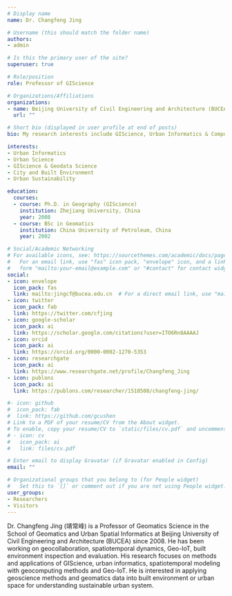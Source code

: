 ```yaml
---
# Display name
name: Dr. Changfeng Jing

# Username (this should match the folder name)
authors:
- admin

# Is this the primary user of the site?
superuser: true

# Role/position
role: Professor of GIScience

# Organizations/Affiliations
organizations:
- name: Beijing University of Civil Engineering and Architecture (BUCEA), \n School of Geomatics and Urban Spatial Informatics 
  url: ""

# Short bio (displayed in user profile at end of posts)
bio: My research interests include GIScience, Urban Informatics & Computing and programmable matter.

interests:
- Urban Informatics
- Urban Science
- GIScience & Geodata Science
- City and Built Environment
- Urban Sustainability

education:
  courses:
  - course: Ph.D. in Geography (GIScience)
    institution: Zhejiang University, China
    year: 2008
  - course: BSc in Geomatics
    institution: China University of Petroleum, China
    year: 2002

# Social/Academic Networking
# For available icons, see: https://sourcethemes.com/academic/docs/page-builder/#icons
#   For an email link, use "fas" icon pack, "envelope" icon, and a link in the
#   form "mailto:your-email@example.com" or "#contact" for contact widget.
social:
- icon: envelope
  icon_pack: fas
  link: mailto:jingcf@bucea.edu.cn  # For a direct email link, use "mailto:test@example.org".
- icon: twitter
  icon_pack: fab
  link: https://twitter.com/cfjing
- icon: google-scholar
  icon_pack: ai
  link: https://scholar.google.com/citations?user=ITO6Rn8AAAAJ
- icon: orcid
  icon_pack: ai
  link: https://orcid.org/0000-0002-1270-5353
- icon: researchgate
  icon_pack: ai
  link: https://www.researchgate.net/profile/Changfeng_Jing
- icon: publons
  icon_pack: ai
  link: https://publons.com/researcher/1518508/changfeng-jing/

#- icon: github
#  icon_pack: fab
#  link: https://github.com/gcushen
# Link to a PDF of your resume/CV from the About widget.
# To enable, copy your resume/CV to `static/files/cv.pdf` and uncomment the lines below.
# - icon: cv
#   icon_pack: ai
#   link: files/cv.pdf

# Enter email to display Gravatar (if Gravatar enabled in Config)
email: ""

# Organizational groups that you belong to (for People widget)
#   Set this to `[]` or comment out if you are not using People widget.
user_groups:
- Researchers
- Visitors
---
```


Dr. Changfeng Jing (靖常峰) is a Professor of Geomatics Science in the School of Geomatics and Urban Spatial Informatics at Beijing University of Civil Engineering and Architecture (BUCEA) since 2008. He has been working on geocollaboration, spatiotemporal dynamics, Geo-IoT, built environment inspection and evaluation. His research focuses on methods and applications of GIScience, urban informatics, spatiotemporal modeling with geocomputing methods and Geo-IoT. He is interested in applying geoscience methods and geomatics data into built environment or urban space for understanding sustainable urban system.